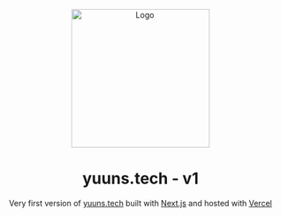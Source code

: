 <div align="center">
  <a href="https://www.yuuns.tech" target="_blank"><img alt="Logo" src="https://user-images.githubusercontent.com/42357900/218587106-9e98daa6-14bf-4244-9b04-781bdc39786b.svg" width="250" /></a>
</div>
<h1 align="center">
  yuuns.tech - v1
</h1>
<p align="center">
  Very first version of <a href="https://www.yuuns.tech" target="_blank">yuuns.tech</a> built with <a href="https://nextjs.org/" target="_blank">Next.js</a> and hosted with <a href="https://vercel.com/" target="_blank">Vercel</a>
</p>
